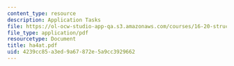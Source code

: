```yaml
---
content_type: resource
description: Application Tasks
file: https://ol-ocw-studio-app-qa.s3.amazonaws.com/courses/16-20-structural-mechanics-fall-2002/4239cc85a3ed9a67872e5a9cc3929662_ha4at.pdf
file_type: application/pdf
resourcetype: Document
title: ha4at.pdf
uid: 4239cc85-a3ed-9a67-872e-5a9cc3929662
---
```

